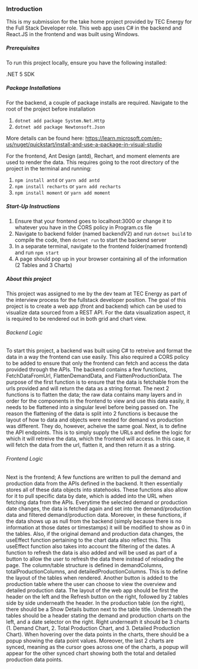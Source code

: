 ### Introduction

This is my submission for the take home project provided by TEC Energy for the Full Stack Developer role.
This web app uses C# in the backend and React.JS in the frontend and was built using Windows.

##### Prerequisites

To run this project locally, ensure you have the following installed:

.NET 5 SDK

##### Package Installations

For the backend, a couple of package installs are required. Navigate to the root of the project before installation

1. `dotnet add package System.Net.Http`
2. `dotnet add package Newtonsoft.Json`

More details can be found here: 
https://learn.microsoft.com/en-us/nuget/quickstart/install-and-use-a-package-in-visual-studio


For the frontend, Ant Design (antd), Rechart, and moment elements are used to render the data. This requires going to the root directory of the project in the terminal and running:

1. `npm install antd` or `yarn add antd`
2. `npm install recharts` or `yarn add recharts`
3. `npm install moment` or `yarn add moment`

##### Start-Up Instructions

1. Ensure that your frontend goes to localhost:3000 or change it to whatever you have in the CORS policy in Program.cs file
2. Navigate to backend folder (named backendV2) and run `dotnet build` to compile the code, then `dotnet run` to start the backend server
3. In a separate terminal, navigate to the frontend folder(named frontend) and run `npm start` 
4. A page should pop up in your browser containing all of the information (2 Tables and 3 Charts)

##### About this project

This project was assigned to me by the dev team at TEC Energy as part of the interview process for the fullstack developer position. 
The goal of this project is to create a web app (front and backend) which can be used to visualize data sourced from a REST API.
For the data visualization aspect, it is required to be rendered out in both grid and chart view.

###### Backend Logic

To start this project, a backend was built using C# to retreive and format the data in a way the frontend can use easily. This also required a CORS policy to be added to ensure that only the frontend can fetch and access the data provided through the APIs. The backend contains a few functions, FetchDataFromUrl, FlattenDemandData, and FlattenProductionData. The purpose of the first function is to ensure that the data is fetchable from the urls provided and will return the data as a string format. 
The next 2 functions is to flatten the data; the raw data contains many layers and in order for the components in the frontend to view and use this data easily, it needs to be flattened into a singular level before being passed on. The reason the flattening of the data is split into 2 functions is because the layout of how to data and objects were nested for demand vs production was different. They do, however, acheive the same goal. 
Next, is to define the API endpoints. This is to simply supply the URLs and define the logic for which it will retreive the data, which the frontend will access. In this case, it will fetch the data from the url, flatten it, and then return it as a string. 

###### Frontend Logic

Next is the frontend; A few functions are written to pull the demand and production data from the APIs defined in the backend. It then essentially stores all of these data objects into statehooks. These functions also allow for it to pull specific data by date, which is added into the URL when fetching data from the APIs. 
Everytime the selected demand or production date changes, the data is fetched again and set into the demand/production data and filtered demand/production data. Moreover, in these functions, if the data shows up as null from the backend (simply because there is no information at those dates or timestamps) it will be modified to show as 0 in the tables.
Also, if the original demand and production data changes, the useEffect function pertaining to the chart data also reflect this. This useEffect function also takes into account the filtering of the dates. 
A function to refresh the data is also added and will be used as part of a button to allow the user to refresh the data there instead of reloading the page.
The column/table structure is defined in demandColumns, totalProductionColumns, and detailedProductionColumns. This is to define the layout of the tables when rendered. Another button is added to the production table where the user can choose to view the overview and detailed production data.
The layout of the web app should be first the header on the left and the Refresh button on the right, followed by 2 tables side by side underneath the header. In the production table (on the right), there should be a Show Details button next to the table title. 
Underneath the tables should be a header stating the demand and production charts on the left, and a date selector on the right. Right underneath it should be 3 charts (1. Demand Chart, 2. Total Production Chart, and 3. Detailed Production Chart). When hovering over the data points in the charts, there should be a popup showing the data point values. Moreover, the last 2 charts are synced, meaning as the cursor goes across one of the charts, a popup will appear for the other synced chart showing both the total and detailed production data points. 
